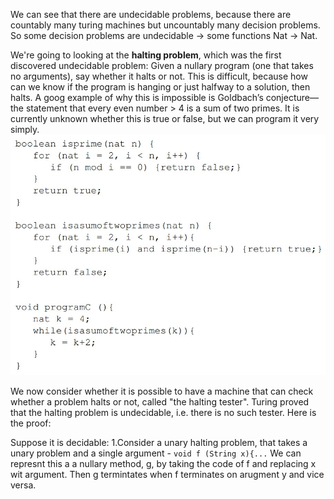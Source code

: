 We can see that there are undecidable problems, because there are countably many turing machines but uncountably many decision problems. So some decision problems are undecidable -> some functions Nat -> Nat.

We're going to looking at the **halting problem**, which was the first discovered undecidable problem:
Given a nullary program (one that takes no arguments), say whether it halts or not. This is difficult, because how can we know if the program is hanging or just halfway to a solution, then halts. A goog example of why this is impossible is Goldbach’s conjecture—the statement that every even number > 4 is a sum of two primes. It is currently unknown whether this is true or false, but we can program it very simply. 
![](Images/chrome_uTgdWlEsk9.jpg)

We now consider whether it is possible to have a machine that can check whether a problem halts or not, called "the halting tester". Turing proved that the halting problem is undecidable, i.e. there is no such tester. Here is the proof:

Suppose it is decidable:
1.Consider a unary halting problem, that takes a unary problem and a single argument - 
`void f (String x){...`
We can represnt this a a nullary method, g, by taking the code of f and replacing x wit argument. Then g termintates when f terminates on arugment y and vice versa. 